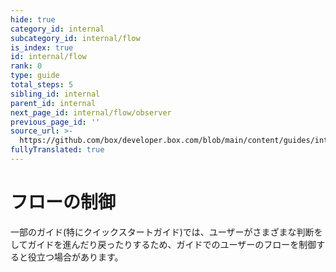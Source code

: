 ```yaml
---
hide: true
category_id: internal
subcategory_id: internal/flow
is_index: true
id: internal/flow
rank: 0
type: guide
total_steps: 5
sibling_id: internal
parent_id: internal
next_page_id: internal/flow/observer
previous_page_id: ''
source_url: >-
  https://github.com/box/developer.box.com/blob/main/content/guides/internal/flow/index.md
fullyTranslated: true
---
```

<!-- does not need translation -->

# フローの制御

一部のガイド(特にクイックスタートガイド)では、ユーザーがさまざまな判断をしてガイドを進んだり戻ったりするため、ガイドでのユーザーのフローを制御すると役立つ場合があります。
